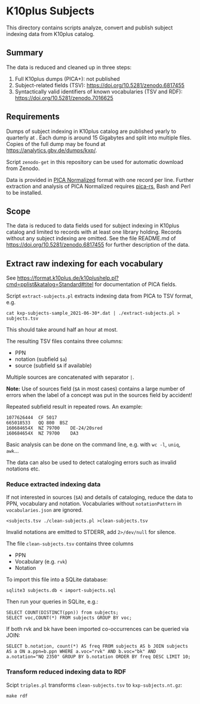 # K10plus Subjects

This directory contains scripts analyze, convert and publish subject indexing data from K10plus catalog.

## Summary

The data is reduced and cleaned up in three steps:

1. Full K10plus dumps (PICA+): not published
2. Subject-related fields (TSV): <https://doi.org/10.5281/zenodo.6817455>
3. Syntactically valid identifiers of known vocabularies (TSV and RDF): <https://doi.org/10.5281/zenodo.7016625>

## Requirements

Dumps of subject indexing in K10plus catalog are published yearly to quarterly at . Each dump is around 15 Gigabytes and split into multiple files. Copies of the full dump may be found at <https://analytics.gbv.de/dumps/kxp/>.

Script `zenodo-get` in this repository can be used for automatic download from Zenodo.

Data is provided in [PICA Normalized](https://format.gbv.de/pica/normalized) format with one record per line. Further extraction and analysis of PICA Normalized requires [pica-rs](https://github.com/deutsche-nationalbibliothek/pica-rs), Bash and Perl to be installed.

## Scope

The data is reduced to data fields used for subject indexing in K10plus catalog and limited to records with at least one library holding. Records without any subject indexing are omitted. See the file README.md of <https://doi.org/10.5281/zenodo.6817455> for further description of the data.

## Extract raw indexing for each vocabulary

See <https://format.k10plus.de/k10plushelp.pl?cmd=pplist&katalog=Standard#titel> for documentation of PICA fields.

Script `extract-subjects.pl` extracts indexing data from PICA to TSV format, e.g.

    cat kxp-subjects-sample_2021-06-30*.dat | ./extract-subjects.pl > subjects.tsv

This should take around half an hour at most.

The resulting TSV files contains three columns:

- PPN
- notation (subfield `$a`)
- source (subfield `$A` if available)

Multiple sources are concatenated with separator `|`. 

**Note:** Use of sources field (`$A` in most cases) contains a large number of errors when the label of a concept was put in the sources field by accident!

Repeated subfield result in repeated rows. An example:

~~~
1077626444	CF 5017	
665018533	QQ 800	BSZ
160684654X	NZ 79700	DE-24/20sred
160684654X	NZ 79700	DA3
~~~

Basic analysis can be done on the command line, e.g. with `wc -l`, `uniq`, `awk`...

The data can also be used to detect cataloging errors such as invalid notations etc.

### Reduce extracted indexing data

If not interested in sources (`$A`) and details of cataloging, reduce the data to PPN, vocabulary and notation. Vocabularies without `notationPattern` in `vocabularies.json` are ignored.

    <subjects.tsv ./clean-subjects.pl >clean-subjects.tsv

Invalid notations are emitted to STDERR, add `2>/dev/null` for silence.

The file `clean-subjects.tsv` contains three columns

- PPN
- Vocabulary (e.g. `rvk`)
- Notation

To import this file into a SQLite database:

    sqlite3 subjects.db < import-subjects.sql

Then run your queries in SQLite, e.g.:

    SELECT COUNT(DISTINCT(ppn)) from subjects;
    SELECT voc,COUNT(*) FROM subjects GROUP BY voc;

If both rvk and bk have been imported co-occurrences can be queried via JOIN:

    SELECT b.notation, count(*) AS freq FROM subjects AS b JOIN subjects AS a ON a.ppn=b.ppn WHERE a.voc="rvk" AND b.voc="bk" AND a.notation="NQ 2350" GROUP BY b.notation ORDER BY freq DESC LIMIT 10;

### Transform reduced indexing data to RDF

Scipt `triples.pl` transforms `clean-subjects.tsv` to `kxp-subjects.nt.gz`:

    make rdf

